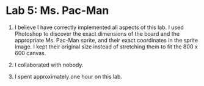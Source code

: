# Lab 5: Ms. Pac-Man

1. I believe I have correctly implemented all aspects of this lab. I used Photoshop to discover the exact dimensions of the board and the appropriate Ms. Pac-Man sprite, and their exact coordinates in the sprite image. I kept their original size instead of stretching them to fit the 800 x 600 canvas.

2. I collaborated with nobody.

3. I spent approximately one hour on this lab.